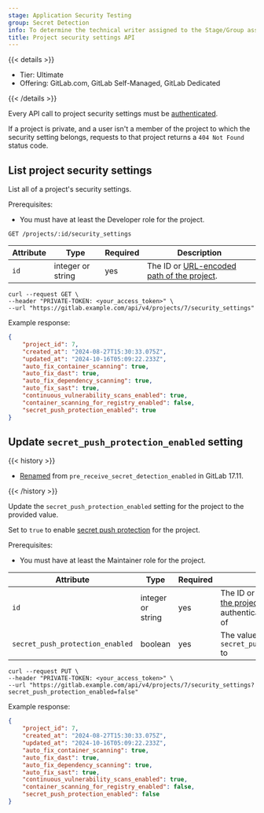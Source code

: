 ```yaml
---
stage: Application Security Testing
group: Secret Detection
info: To determine the technical writer assigned to the Stage/Group associated with this page, see https://handbook.gitlab.com/handbook/product/ux/technical-writing/#assignments
title: Project security settings API
---
```


{{< details >}}

- Tier: Ultimate
- Offering: GitLab.com, GitLab Self-Managed, GitLab Dedicated

{{< /details >}}

Every API call to project security settings must be [authenticated](rest/authentication.md).

If a project is private, and a user isn't a member of the project to which the security setting
belongs, requests to that project returns a `404 Not Found` status code.

## List project security settings

List all of a project's security settings.

Prerequisites:

- You must have at least the Developer role for the project.

```plaintext
GET /projects/:id/security_settings
```

| Attribute     | Type           | Required | Description                                                                                                                                                                 |
| ------------- | -------------- | -------- | ----------------------------------------------------------------------------------------------------------------------------------------------------------------------------|
| `id`          | integer or string | yes      | The ID or [URL-encoded path of the project](rest/_index.md#namespaced-paths).                                                            |

```shell
curl --request GET \
--header "PRIVATE-TOKEN: <your_access_token>" \
--url "https://gitlab.example.com/api/v4/projects/7/security_settings"
```

Example response:

```json
{
    "project_id": 7,
    "created_at": "2024-08-27T15:30:33.075Z",
    "updated_at": "2024-10-16T05:09:22.233Z",
    "auto_fix_container_scanning": true,
    "auto_fix_dast": true,
    "auto_fix_dependency_scanning": true,
    "auto_fix_sast": true,
    "continuous_vulnerability_scans_enabled": true,
    "container_scanning_for_registry_enabled": false,
    "secret_push_protection_enabled": true
}
```

## Update `secret_push_protection_enabled` setting

{{< history >}}

- [Renamed](https://gitlab.com/gitlab-org/gitlab/-/merge_requests/185310) from `pre_receive_secret_detection_enabled` in GitLab 17.11.

{{< /history >}}

Update the `secret_push_protection_enabled` setting for the project to the provided value.

Set to `true` to enable [secret push protection](../user/application_security/secret_detection/secret_push_protection/_index.md) for the project.

Prerequisites:

- You must have at least the Maintainer role for the project.

| Attribute           | Type              | Required   | Description                                                                                                                  |
| ------------------- | ----------------- | ---------- | -----------------------------------------------------------------------------------------------------------------------------|
| `id`                | integer or string | yes        | The ID or [URL-encoded path of the project](rest/_index.md#namespaced-paths) which the authenticated user is a member of  |
| `secret_push_protection_enabled`        | boolean | yes        | The value to update `secret_push_protection_enabled` to  |

```shell
curl --request PUT \
--header "PRIVATE-TOKEN: <your_access_token>" \
--url "https://gitlab.example.com/api/v4/projects/7/security_settings?secret_push_protection_enabled=false"
```

Example response:

```json
{
    "project_id": 7,
    "created_at": "2024-08-27T15:30:33.075Z",
    "updated_at": "2024-10-16T05:09:22.233Z",
    "auto_fix_container_scanning": true,
    "auto_fix_dast": true,
    "auto_fix_dependency_scanning": true,
    "auto_fix_sast": true,
    "continuous_vulnerability_scans_enabled": true,
    "container_scanning_for_registry_enabled": false,
    "secret_push_protection_enabled": false
}
```
